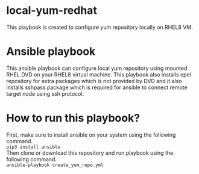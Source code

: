 # local-yum-redhat
This playbook is created to configure yum repository locally on RHEL8 VM.

# Ansible playbook
This ansible playbook can configure local yum repository using mounted RHEL DVD on your RHEL8 virtual machine.
This playbook also installs epel repository for extra packages which is not provided by DVD and it also installs sshpass package which is required for ansible to connect remote target node using ssh protocol.

# How to run this playbook?
First, make sure to install ansible on your system using the following command.\
`pip3 install ansible`\
Then clone or download this repository and run playbook using the following command.\
`ansible-playbook create_yum_repo.yml`
